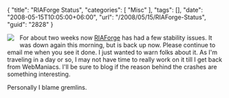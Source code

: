 {
	"title": "RIAForge Status",
	"categories": [
		"Misc"
	],
	"tags": [],
	"date": "2008-05-15T10:05:00+06:00",
	"url": "/2008/05/15/RIAForge-Status",
	"guid": "2828"
}

<img src="http://static.raymondcamden.com/images/cfjedi/gremlins.jpg" align="left" style="padding-right:10px;padding-bottom:10px"> For about two weeks now <a href="http://www.riaforge.org">RIAForge</a> has had a few stability issues. It was down again this morning, but is back up now. Please continue to email me when you see it done. I just wanted to warn folks about it. As I'm traveling in a day or so, I may not have time to really work on it till I get back from WebManiacs. I'll be sure to blog if the reason behind the crashes are something interesting.

Personally I blame gremlins.

<br clear="left">